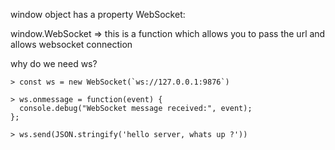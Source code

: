 window object has a property WebSocket:

window.WebSocket => this is a function which allows you to pass the url and allows websocket connection

why do we need ws?

```
> const ws = new WebSocket(`ws://127.0.0.1:9876`)

> ws.onmessage = function(event) {
  console.debug("WebSocket message received:", event);
};

> ws.send(JSON.stringify('hello server, whats up ?'))

```

